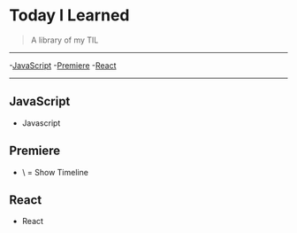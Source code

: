 # Today I Learned
> A library of my TIL

---




-[JavaScript](#JavaScript)
-[Premiere](#Premiere)
-[React](#React)







---


## JavaScript
* Javascript

## Premiere
* \ = Show Timeline

## React
* React

